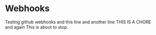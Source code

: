 # Webhooks
Testing github webhooks
and this line
and another line
THIS IS A CHORE
and again
This is about to stop.
